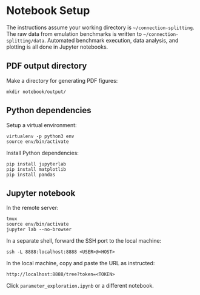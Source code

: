 # Notebook Setup

The instructions assume your working directory is `~/connection-splitting`. The
raw data from emulation benchmarks is written to `~/connection-splitting/data`.
Automated benchmark execution, data analysis, and plotting is all done in
Jupyter notebooks.

## PDF output directory

Make a directory for generating PDF figures:

```
mkdir notebook/output/
```

## Python dependencies

Setup a virtual environment:

```
virtualenv -p python3 env
source env/bin/activate
```

Install Python dependencies:

```
pip install jupyterlab
pip install matplotlib
pip install pandas
```

## Jupyter notebook

In the remote server:

```
tmux
source env/bin/activate
jupyter lab --no-browser
```

In a separate shell, forward the SSH port to the local machine:

```
ssh -L 8888:localhost:8888 <USER>@<HOST>
```

In the local machine, copy and paste the URL as instructed:

```
http://localhost:8888/tree?token=<TOKEN>
```

Click `parameter_exploration.ipynb` or a different notebook.
